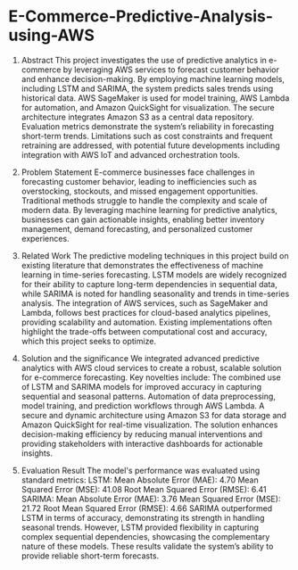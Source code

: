 # E-Commerce-Predictive-Analysis-using-AWS

1. Abstract
This project investigates the use of predictive analytics in e-commerce by leveraging AWS services to forecast customer behavior and enhance decision-making. By employing machine learning models, including LSTM and SARIMA, the system predicts sales trends using historical data. AWS SageMaker is used for model training, AWS Lambda for automation, and Amazon QuickSight for visualization. The secure architecture integrates Amazon S3 as a central data repository. Evaluation metrics demonstrate the system’s reliability in forecasting short-term trends. Limitations such as cost constraints and frequent retraining are addressed, with potential future developments including integration with AWS IoT and advanced orchestration tools.

2. Problem Statement
E-commerce businesses face challenges in forecasting customer behavior, leading to inefficiencies such as overstocking, stockouts, and missed engagement opportunities. Traditional methods struggle to handle the complexity and scale of modern data. By leveraging machine learning for predictive analytics, businesses can gain actionable insights, enabling better inventory management, demand forecasting, and personalized customer experiences.

3. Related Work
The predictive modeling techniques in this project build on existing literature that demonstrates the effectiveness of machine learning in time-series forecasting. LSTM models are widely recognized for their ability to capture long-term dependencies in sequential data, while SARIMA is noted for handling seasonality and trends in time-series analysis. The integration of AWS services, such as SageMaker and Lambda, follows best practices for cloud-based analytics pipelines, providing scalability and automation. Existing implementations often highlight the trade-offs between computational cost and accuracy, which this project seeks to optimize.

4. Solution and the significance
We integrated advanced predictive analytics with AWS cloud services to create a robust, scalable solution for e-commerce forecasting. Key novelties include:
The combined use of LSTM and SARIMA models for improved accuracy in capturing sequential and seasonal patterns.
Automation of data preprocessing, model training, and prediction workflows through AWS Lambda.
A secure and dynamic architecture using Amazon S3 for data storage and Amazon QuickSight for real-time visualization. The solution enhances decision-making efficiency by reducing manual interventions and providing stakeholders with interactive dashboards for actionable insights.

5. Evaluation Result
The model's performance was evaluated using standard metrics:
  LSTM:
    Mean Absolute Error (MAE): 4.70
    Mean Squared Error (MSE): 41.08
    Root Mean Squared Error (RMSE): 6.41
  SARIMA:
    Mean Absolute Error (MAE): 3.76
    Mean Squared Error (MSE): 21.72
    Root Mean Squared Error (RMSE): 4.66
SARIMA outperformed LSTM in terms of accuracy, demonstrating its strength in handling seasonal trends. However, LSTM provided flexibility in capturing complex sequential dependencies, showcasing the complementary nature of these models. These results validate the system’s ability to provide reliable short-term forecasts.

